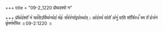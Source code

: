 +++
title = "09-2_1220 प्रोथदश्वो न"

+++
प्रो꣢थ꣣द꣢श्वो꣣ न꣡ यव꣢꣯सेऽवि꣣ष्य꣢न्य꣣दा꣢ म꣣हः꣢ सं꣣व꣡र꣢णा꣣द्व्य꣡स्था꣢त्। आ꣡द꣢स्य꣣ वा꣢तो꣣ अ꣡नु꣢ वाति शो꣣चि꣡रध꣢꣯ स्म ते꣣ व्र꣡ज꣢नं कृ꣣ष्ण꣡म꣢स्ति ॥ 09-2:1220 ॥